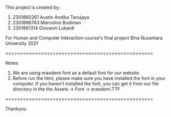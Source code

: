 This project is created by:
1.	2301860261	Austin Andika Tanujaya
2.	2301866763	Marcelino Budiman
3.	2301861314	Giovanni Lukardi

For Human and Computer Interaction course's final project
Bina Nusantara University 2021

==================================================

Notes:
1. We are using erasdemi font as a default font for our website
2. Before run the html, please make sure you have installed the font in your computer. 
   If you haven't installed the font, you can get it from our file directory in the the Assets -> Font -> erasdemi.TTF

==================================================

Thankyou
